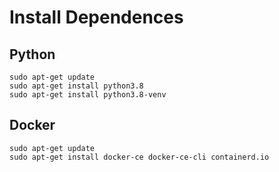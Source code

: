 # Install Dependences

## Python

    sudo apt-get update
    sudo apt-get install python3.8
    sudo apt-get install python3.8-venv

## Docker

    sudo apt-get update
    sudo apt-get install docker-ce docker-ce-cli containerd.io
    

